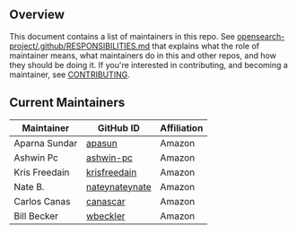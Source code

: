 ## Overview

This document contains a list of maintainers in this repo. See [opensearch-project/.github/RESPONSIBILITIES.md](https://github.com/opensearch-project/.github/blob/main/RESPONSIBILITIES.md#maintainer-responsibilities) that explains what the role of maintainer means, what maintainers do in this and other repos, and how they should be doing it. If you're interested in contributing, and becoming a maintainer, see [CONTRIBUTING](CONTRIBUTING.md).

## Current Maintainers

| Maintainer    | GitHub ID                                           | Affiliation    |
| ------------- | --------------------------------------------------- | -------------- |
| Aparna Sundar | [apasun](https://github.com/apasun)                 | Amazon         |
| Ashwin Pc     | [ashwin-pc](https://github.com/ashwin-pc)           | Amazon         |
| Kris Freedain | [krisfreedain](https://github.com/krisfreedain)     | Amazon         |
| Nate B.       | [nateynateynate](https://github.com/nateynateynate) | Amazon         |
| Carlos Canas  | [canascar](https://github.com/canascar)             | Amazon         |
| Bill Becker   | [wbeckler](https://github.com/wbeckler)             | Amazon         |
